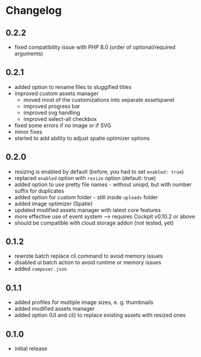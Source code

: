 # Changelog

## 0.2.2

* fixed compatibility issue with PHP 8.0 (order of optional/required arguments)

## 0.2.1

* added option to rename files to sluggified titles
* improved custom assets manager
  * moved most of the customizations into separate assetspanel
  * improved progress bar
  * improved svg handling
  * improved select-all checkbox
* fixed  some errors if no image or if SVG
* minor fixes
* started to add ability to adjust spatie optimizer options

## 0.2.0

* resizing is enabled by default (before, you had to set `enabled: true`)
* replaced `enabled` option with `resize` option (default: true)
* added option to use pretty file names - without uniqid, but with number suffix for duplicates
* added option for custom folder - still inside `uploads` folder
* added image optimizer (Spatie)
* updated modified assets manager with latest core features
* more effective use of event system --> requires Cockpit v0.10.2 or above
* should be compatible with cloud storage addon (not tested, yet)

## 0.1.2

* rewrote batch replace cli command to avoid memory issues
* disabled ui batch action to avoid runtime or memory issues
* added `composer.json`

## 0.1.1

* added profiles for multiple image sizes, e. g. thumbnails
* added modified assets manager
* added option (UI and cli) to replace existing assets with resized ones

## 0.1.0

* initial release
